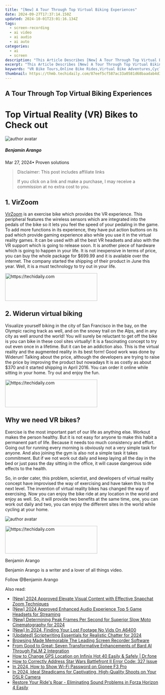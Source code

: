 ```yaml
---
title: "[New] A Tour Through Top Virtual Biking Experiences"
date: 2024-09-27T17:37:14.150Z
updated: 2024-10-01T23:01:16.134Z
tags: 
  - screen-recording
  - ai video
  - ai audio
  - ai auto
categories: 
  - ai
  - screen
description: "This Article Describes [New] A Tour Through Top Virtual Biking Experiences"
excerpt: "This Article Describes [New] A Tour Through Top Virtual Biking Experiences"
keywords: "VR Bike Tours,Online Bike Rides,Virtual Bike Adventures,Cycling in VR,Virtual Bike Trails,Biking Experience VR,Top Bike Virtual Trips"
thumbnail: https://thmb.techidaily.com/87eef5cf587ac33a0581d68baadab4d33ca4c311a823a65d146f4fbbcbf04745.jpg
---
```


## A Tour Through Top Virtual Biking Experiences

# Top Virtual Reality (VR) Bikes to Check out

![author avatar](https://images.wondershare.com/filmora/article-images/benjamin-arango-author.jpg)

##### Benjamin Arango

 Mar 27, 2024• Proven solutions

>  Disclaimer: This post includes affiliate links
>
>  If you click on a link and make a purchase, I may receive a commission at no extra cost to you.
>

## 1\. VirZoom

[VirZoom](https://virzoom.com/) is an exercise bike which provides the VR experience. This peripheral features the wireless sensors which are integrated into the pedals of the bike so it lets you feel the speed of your pedaling in the game. To add more functions in its experience, they have put action buttons on its pad which provide gaming experience also while you use it in the virtual reality games. It can be used with all the best VR headsets and also with the VR support which is going to release soon. It is another piece of hardware which is going to happen in your life. It is not inexpensive in terms of price, you can buy the whole package for $699.99 and it is available over the internet. The company started the shipping of their product in June this year. Well, it is a must technology to try out in your life.

<!-- affiliate ads begin -->
<a href="https://aligracehair.sjv.io/c/5597632/1938677/19272" target="_top" id="1938677">
  <img src="//a.impactradius-go.com/display-ad/19272-1938677" border="0" alt="https://techidaily.com" width="300" height="90"/>
</a>
<img height="0" width="0" src="https://aligracehair.sjv.io/i/5597632/1938677/19272" style="position:absolute;visibility:hidden;" border="0" />
<!-- affiliate ads end -->

## 2\. Widerun virtual biking

Visualize yourself biking in the city of San Francisco in the bay, on the Olympic racing track as well, and on the snowy trail on the Alps, and in any city as well around the world! You will surely be reluctant to get off the bike is you can bike in these cool sites virtually! It is a fascinating concept to try out even once in a lifetime. But it can be an addiction also. This is the virtual reality and the augmented reality in its best form! Good work was done by Widerun! Talking about the price, although the developers are trying to raise the price by improving the product but nowadays It is as costly as about $370 and it started shipping in April 2016\. You can order it online while sitting in your home. Try out and enjoy the fun.

<!-- affiliate ads begin -->
<a href="https://aligracehair.sjv.io/c/5597632/1925484/19272" target="_top" id="1925484">
  <img src="//a.impactradius-go.com/display-ad/19272-1925484" border="0" alt="https://techidaily.com" width="300" height="90"/>
</a>
<img height="0" width="0" src="https://aligracehair.sjv.io/i/5597632/1925484/19272" style="position:absolute;visibility:hidden;" border="0" />
<!-- affiliate ads end -->

## Why we need VR bikes?

Exercise is the most important part of our life as anything else. Workout makes the person healthy. But it is not easy for anyone to make this habit a permanent part of life. Because it needs too much consistency and effort. Going out for running every morning is obviously not a very simple task for anyone. And also joining the gym is also not a simple task it takes commitment. But if we not work out daily and keep laying all the day in the bed or just pass the day sitting in the office, it will cause dangerous side effects to the health.

So, in order cater, this problem, scientist, and developers of virtual reality concept have improvised the way of exercising and have taken this to the next level. The invention of virtual reality bikes has changed the way of exercising. Now you can enjoy the bike ride at any location in the world and enjoy as well. So, it will provide two benefits at the same time, one, you can work out daily and two, you can enjoy the different sites in the world while cycling at your home.

![author avatar](https://images.wondershare.com/filmora/article-images/benjamin-arango-author.jpg)

<!-- affiliate ads begin -->
<a href="https://aligracehair.sjv.io/c/5597632/1885999/19272" target="_top" id="1885999">
  <img src="//a.impactradius-go.com/display-ad/19272-1885999" border="0" alt="https://techidaily.com" width="300" height="90"/>
</a>
<img height="0" width="0" src="https://aligracehair.sjv.io/i/5597632/1885999/19272" style="position:absolute;visibility:hidden;" border="0" />
<!-- affiliate ads end -->

Benjamin Arango

Benjamin Arango is a writer and a lover of all things video.

Follow @Benjamin Arango


<ins class="adsbygoogle"
     style="display:block"
     data-ad-format="autorelaxed"
     data-ad-client="ca-pub-7571918770474297"
     data-ad-slot="1223367746"></ins>



<ins class="adsbygoogle"
     style="display:block"
     data-ad-client="ca-pub-7571918770474297"
     data-ad-slot="8358498916"
     data-ad-format="auto"
     data-full-width-responsive="true"></ins>


<span class="atpl-alsoreadstyle">Also read:</span>
<div><ul>
<li><a href="https://article-knowledge.techidaily.com/new-2024-approved-elevate-visual-content-with-effective-snapchat-zoom-techniques/"><u>[New] 2024 Approved Elevate Visual Content with Effective Snapchat Zoom Techniques</u></a></li>
<li><a href="https://facebook-video-footage.techidaily.com/new-2024-approved-enhanced-audio-experience-top-5-game-headsets-for-streaming/"><u>[New] 2024 Approved Enhanced Audio Experience Top 5 Game Headsets for Streaming</u></a></li>
<li><a href="https://article-knowledge.techidaily.com/new-determining-peak-frames-per-second-for-superior-slow-moto-cinematography-for-2024/"><u>[New] Determining Peak Frames Per Second for Superior Slow Moto Cinematography for 2024</u></a></li>
<li><a href="https://article-knowledge.techidaily.com/new-in-2024-finding-your-lost-footage-no-vids-on-a6400/"><u>[New] In 2024, Finding Your Lost Footage No Vids On A6400</u></a></li>
<li><a href="https://article-knowledge.techidaily.com/updated-scriptwriting-essentials-for-realistic-chatter-for-2024/"><u>[Updated] Scriptwriting Essentials for Realistic Chatter for 2024</u></a></li>
<li><a href="https://screen-video-capture.techidaily.com/browsing-made-memorable-the-leading-screen-recorder-software/"><u>Browsing Made Memorable The Leading Screen Recorder Software</u></a></li>
<li><a href="https://tech-haven.techidaily.com/from-good-to-great-seven-transformative-enhancements-of-bard-ai-through-palm-2-integration/"><u>From Good to Great: Seven Transformative Enhancements of Bard AI Through PaLM 2 Integration</u></a></li>
<li><a href="https://fix-guide.techidaily.com/how-to-change-gps-location-on-infinix-hot-40-easily-and-safely-drfone-by-drfone-virtual-android/"><u>How to Change GPS Location on Infinix Hot 40 Easily & Safely | Dr.fone</u></a></li>
<li><a href="https://program-issues.techidaily.com/how-to-correctly-address-star-wars-battlefront-ii-error-code-327-issue/"><u>How to Correctly Address Star Wars Battlefront II Error Code: 327 Issue</u></a></li>
<li><a href="https://android-unlock.techidaily.com/in-2024-how-to-show-wi-fi-password-on-gionee-f3-pro-by-drfone-android/"><u>In 2024, How to Show Wi-Fi Password on Gionee F3 Pro</u></a></li>
<li><a href="https://article-knowledge.techidaily.com/in-2024-ideal-steadicams-for-captivating-high-quality-shoots-on-your-dslr-camera/"><u>In 2024, Ideal Steadicams for Captivating, High-Quality Shoots on Your DSLR Camera</u></a></li>
<li><a href="https://win-howtos.techidaily.com/restore-your-rides-roar-eliminating-sound-problems-in-forza-horizon-4-easily/"><u>Restore Your Ride's Roar - Eliminating Sound Problems in Forza Horizon 4 Easily</u></a></li>
</ul></div>

